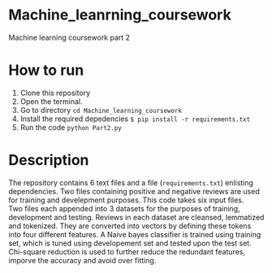 # Machine_leanrning_coursework
Machine learning coursework part 2

# How to run
1. Clone this repository
2. Open the terminal.
3. Go to directory `cd Machine_learning_coursework`
4. Install the required depedencies `$ pip install -r requirements.txt`
5. Run the code `python Part2.py`


# Description
The repository contains 6 text files and a file (`requirements.txt`) enlisting dependencies.
Two files containing positive and negative reviews are used for training and develepment purposes.
This code takes six input files.  
Two files each appended into 3 datasets for the purposes of training, development and testing.
Reviews in each dataset are cleansed, lemmatized and tokenized.
They are converted into vectors by defining these tokens into four different features.
A Naive bayes classifier is trained using training set, which is tuned using developement set and tested upon the test set.
Chi-square reduction is used to further reduce the redundant features, imporve the accuracy and avoid over fitting.

